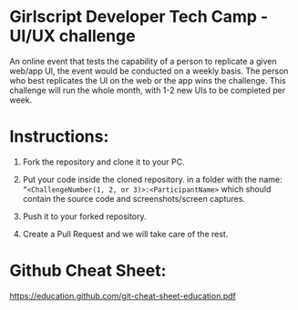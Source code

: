 # Girlscript Developer Tech Camp -UI/UX challenge
An online event that tests the capability of a person to replicate a given web/app UI,
the event would be conducted on a weekly basis. The person who best replicates the UI
on the web or the app wins the challenge. This challenge will run the whole month, with
1-2 new UIs to be completed per week.

# Instructions:



   1. Fork the repository and clone it to your PC.

   2.  Put your code inside the cloned repository. in a folder with the name: `“<ChallengeNumber(1, 2, or 3)>:<ParticipantName>` which should contain the source code and screenshots/screen captures.

   3. Push it to your forked repository.

   4. Create a Pull Request and we will take care of the rest.

# Github Cheat Sheet:

https://education.github.com/git-cheat-sheet-education.pdf
